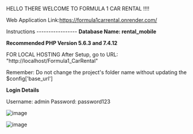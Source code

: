 HELLO THERE WELCOME TO FORMULA 1 CAR RENTAL !!!!

Web Application Link:https://formula1carrental.onrender.com/

Instructions -----------------
**Database Name: rental_mobile**


**Recommended PHP Version 5.6.3 and 7.4.12**

FOR LOCAL HOSTING
After Setup, go to URL: "http://localhost/Formula1_CarRental"

Remember: Do not change the project's folder name without updating the $config['base_url']


**Login Details** 

Username: admin
Password: password123

![image](https://github.com/user-attachments/assets/4294f698-a696-46a7-89ce-6fbb51d9b183)

![image](https://github.com/user-attachments/assets/65036ccd-1db8-446b-bbe8-3236a3b93db6)


